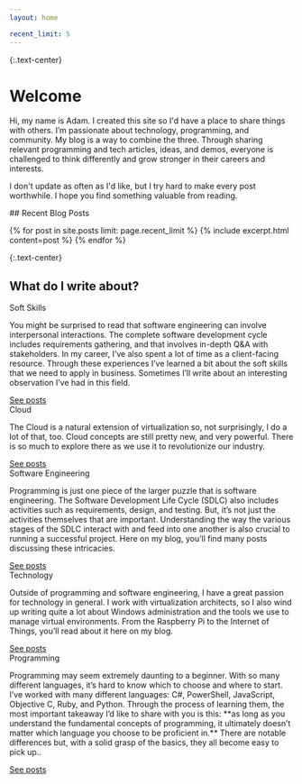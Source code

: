 ```yaml
---
layout: home

recent_limit: 5
---
```

{:.text-center}
# Welcome

Hi, my name is Adam. I created this site so I'd have a place to share things
with others. I’m passionate about technology, programming, and community. My
blog is a way to combine the three. Through sharing relevant programming and
tech articles, ideas, and demos, everyone is challenged to think differently and
grow stronger in their careers and interests.

I don't update as often as I'd like, but I try hard to make every post
worthwhile. I hope you find something valuable from reading.

<div class="row">

<div class="col-md-6">
<div class="text-center" markdown="1">
## Recent Blog Posts
</div>

{% for post in site.posts limit: page.recent_limit %}
    {% include excerpt.html content=post %}
{% endfor %}
</div>

<div class="col-md-6" markdown="1">

{:.text-center}
## What do I write about?

<!-- Soft skills card -->
<div class="card mb-3">
<div class="card-header">
<i class="fas fa-users text-secondary"></i> Soft Skills
</div>
<div class="card-body">
<p class="card-text" markdown="1">
You might be surprised to read that software engineering can involve
interpersonal interactions. The complete software development cycle includes
requirements gathering, and that involves in-depth Q&A with stakeholders. In my
career, I’ve also spent a lot of time as a client-facing resource. Through these
experiences I’ve learned a bit about the soft skills that we need to apply in
business. Sometimes I’ll write about an interesting observation I’ve had in this
field.
</p>
<a href="{{ '/categories/soft-skills' | relative_url }}">See posts</a>
</div>
</div>

<!-- Cloud card -->
<div class="card mb-3">
<div class="card-header">
<i class="fas fa-cloud text-secondary"></i> Cloud
</div>
<div class="card-body">
<p class="card-text" markdown="1">
The Cloud is a natural extension of virtualization so, not surprisingly, I do a
lot of that, too. Cloud concepts are still pretty new, and very powerful. There
is so much to explore there as we use it to revolutionize our industry.
</p>
<a href="{{ '/categories/cloud' | relative_url }}">See posts</a>
</div>
</div>

<!-- Software engineering card -->
<div class="card mb-3">
<div class="card-header">
<i class="fas fa-wrench text-secondary"></i> Software Engineering
</div>
<div class="card-body">
<p class="card-text" markdown="1">
Programming is just one piece of the larger puzzle that is software engineering.
The Software Development Life Cycle (SDLC) also includes activities such as
requirements, design, and testing. But, it’s not just the activities themselves
that are important. Understanding the way the various stages of the SDLC
interact with and feed into one another is also crucial to running a successful
project. Here on my blog, you’ll find many posts discussing these intricacies.
</p>
<a href="{{ '/categories/software-engineering' | relative_url }}">See posts</a>
</div>
</div>

<!-- Technology card -->
<div class="card mb-3">
<div class="card-header">
<i class="fas fa-sitemap text-secondary"></i> Technology
</div>
<div class="card-body">
<p class="card-text" markdown="1">
Outside of programming and software engineering, I have a great passion for
technology in general. I work with virtualization architects, so I also wind up
writing quite a lot about Windows administration and the tools we use to manage
virtual environments. From the Raspberry Pi to the Internet of Things, you’ll
read about it here on my blog.
</p>
<a href="{{ '/categories/technology' | relative_url }}">See posts</a>
</div>
</div>

<!-- Programming card -->
<div class="card mb-3">
<div class="card-header">
<i class="fas fa-terminal text-secondary"></i> Programming
</div>
<div class="card-body">
<p class="card-text" markdown="1">
Programming may seem extremely daunting to a beginner. With so many different
languages, it’s hard to know which to choose and where to start. I’ve worked
with many different languages: C#, PowerShell, JavaScript, Objective C, Ruby,
and Python. Through the process of learning them, the most important takeaway
I’d like to share with you is this: **as long as you understand the fundamental
concepts of programming, it ultimately doesn’t matter which language you choose
to be proficient in.** There are notable differences but, with a solid grasp of
the basics, they all become easy to pick up..
</p>
<a href="{{ '/categories/programming' | relative_url }}">See posts</a>
</div>
</div>

<!-- End column -->
</div>

<!-- End row -->
</div>

